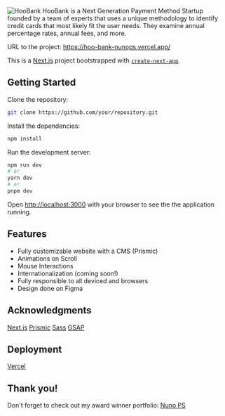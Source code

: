 ![HooBank](https://hoobank.cdn.prismic.io/hoobank/ba8590d4-a3e9-4fa2-9460-f1b5e8468838_Logo.svg)
HooBank is a Next Generation Payment Method Startup founded by a team of experts that uses a unique methodology to identify credit cards that most likely fit the user needs. They examine annual percentage rates, annual fees, and more.

URL to the project: https://hoo-bank-nunops.vercel.app/

This is a [Next.js](https://nextjs.org/) project bootstrapped with [`create-next-app`](https://github.com/vercel/next.js/tree/canary/packages/create-next-app).

## Getting Started

Clone the repository:

```bash
git clone https://github.com/your/repository.git
```

Install the dependencies:

```bash
npm install
```

Run the development server:

```bash
npm run dev
# or
yarn dev
# or
pnpm dev
```

Open [http://localhost:3000](http://localhost:3000) with your browser to see the the application running.

## Features

- Fully customizable website with a CMS (Prismic)
- Animations on Scroll
- Mouse Interactions
- Internationalization (coming soon!)
- Fully responsible to all deviced and browsers
- Design done on Figma 

## Acknowledgments

[Next.js]([https://www.google.com](https://nextjs.org/))
[Prismic](https://prismic.io/)
[Sass](https://sass-lang.com/)
[GSAP](https://greensock.com/gsap/)

## Deployment

[Vercel](https://vercel.com/)

## Thank you!

Don't forget to check out my award winner portfolio: [Nuno PS](https://nunops.com/)
